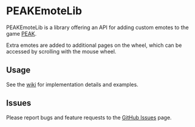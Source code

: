 # PEAKEmoteLib

PEAKEmoteLib is a library offering an API for adding custom emotes to the game [PEAK](https://store.steampowered.com/app/3527290/PEAK/).

Extra emotes are added to additional pages on the wheel, which can be accessed by scrolling with the mouse wheel. 

## Usage

See the [wiki](https://github.com/WaporVave/PEAKEmoteLib/wiki) for implementation details and examples.

## Issues

Please report bugs and feature requests to the [GitHub Issues](https://github.com/WaporVave/PEAKEmoteLib/issues) page.
